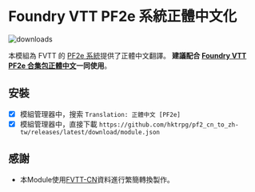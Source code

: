 # Foundry VTT PF2e 系統正體中文化

![downloads](https://img.shields.io/github/downloads/hktrpg/pf2_cn_to_zh-tw/total)

本模組為 FVTT 的 [PF2e 系統](https://gitlab.com/hooking/foundry-vtt---pathfinder-2e)提供了正體中文翻譯。
**建議配合 [Foundry VTT PF2e 合集包正體中文](https://github.com/hktrpg/pf2e_compendium_zh-tw)一同使用**。

## 安裝

- [x] 模組管理器中，搜索 `Translation: 正體中文 [PF2e]`
- [x] 模組管理器中，直接下載 `https://github.com/hktrpg/pf2_cn_to_zh-tw/releases/latest/download/module.json`

## 感謝

- 本Module使用[FVTT-CN](https://github.com/fvtt-cn/pf2_cn)資料進行繁簡轉換製作。
